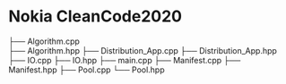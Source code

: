 # Nokia CleanCode2020

├── Algorithm.cpp	
├── Algorithm.hpp
├── Distribution_App.cpp
├── Distribution_App.hpp
├── IO.cpp
├── IO.hpp
├── main.cpp
├── Manifest.cpp
├── Manifest.hpp
├── Pool.cpp
└── Pool.hpp


